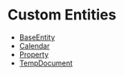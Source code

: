 # Custom Entities

* [BaseEntity](BaseEntity.md)
* [Calendar](Calendar.md)
* [Property](Property.md)
* [TempDocument](TempDocument.md)
